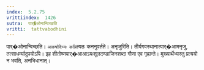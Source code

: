 ```yaml
---
index:  5.2.75
vrittiindex:  1426
sutra:  पार्�ओनान्विच्छति
vritti:  tattvabodhini 
---
```


पार्�ओनान्विच्छति। `आकर्षादिभ्यः कन्नि`त्यतः कननुवर्तते। अनृजुरिति। तीर्यगवस्थानात्पार्�आमनृजु, तत्साधर्म्यादुपयोऽपि। इह शीतोष्णपार्�आआऽयःशूलदण्डाजिनशब्दा गौणा एव गृह्यन्ते। मुख्यार्थेभ्यस्तु प्रत्ययो न भवति, अनभिधानात्।

